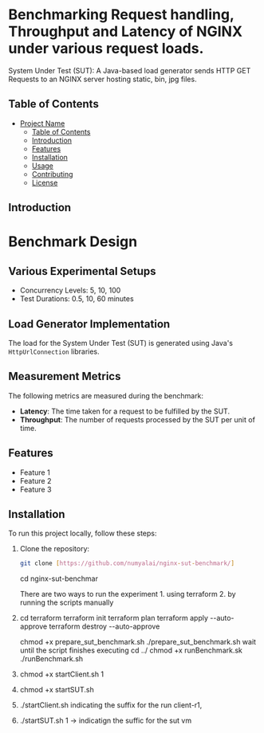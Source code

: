 # Benchmarking Request handling, Throughput and Latency of NGINX under various request loads.

System Under Test (SUT): A Java-based load generator sends HTTP GET Requests to an NGINX server hosting static, bin, jpg files.

## Table of Contents

- [Project Name](#project-name)
  - [Table of Contents](#table-of-contents)
  - [Introduction](#introduction)
  - [Features](#features)
  - [Installation](#installation)
  - [Usage](#usage)
  - [Contributing](#contributing)
  - [License](#license)

## Introduction

# Benchmark Design

## Various Experimental Setups

- Concurrency Levels: 5, 10, 100
- Test Durations: 0.5, 10, 60 minutes

## Load Generator Implementation

The load for the System Under Test (SUT) is generated using Java's `HttpUrlConnection` libraries.

## Measurement Metrics

The following metrics are measured during the benchmark:

- **Latency**: The time taken for a request to be fulfilled by the SUT.
- **Throughput**: The number of requests processed by the SUT per unit of time.


## Features

- Feature 1
- Feature 2
- Feature 3

## Installation

To run this project locally, follow these steps:

1. Clone the repository:

   ```bash
   git clone [https://github.com/numyalai/nginx-sut-benchmark/]
   ```

   cd nginx-sut-benchmar

    There are two ways to run the experiment 1. using terraform 2. by running the scripts manually

2. 
   cd terraform
   terraform init
   terraform plan
   terraform apply --auto-approve
   terraform destroy --auto-approve
     
   chmod +x prepare_sut_benchmark.sh
   ./prepare_sut_benchmark.sh
   wait until the script finishes executing
   cd ../
   chmod +x runBenchmark.sk
   ./runBenchmark.sh
3. chmod +x startClient.sh 1
4. chmod +x startSUT.sh 
5. ./startClient.sh  indicating the suffix for the run client-r1, 
6. ./startSUT.sh 1 -> indicatign the suffic for the sut vm

